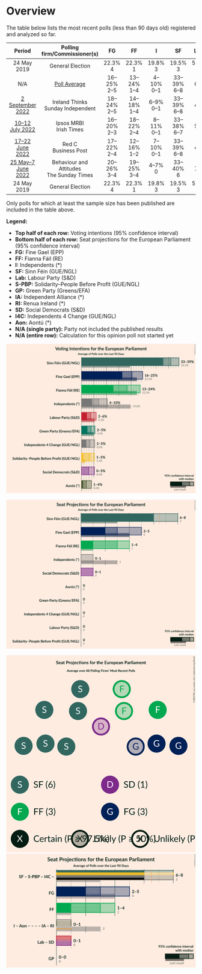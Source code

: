 # Overview

The table below lists the most recent polls (less than 90 days old) registered and analyzed so far.

| Period     | Polling firm/Commissioner(s) | FG | FF | I | SF | Lab | S-PBP | GP | IA | RI | SD | I4C | Aon |
|:----------:|:----------------------------:|:--:|:--:|:--:|:--:|:--:|:--:|:--:|:--:|:--:|:--:|:--:|:--:|
| 24 May 2019 | General Election | 22.3% <br> 4 | 22.3% <br> 1 | 19.8% <br> 3 | 19.5% <br> 3 | 5.3% <br> 0 | 1.5% <br> 0 | 4.9% <br> 0 | 0.0% <br> 0 | 0.0% <br> 0 | 0.0% <br> 0 | 0.0% <br> 0 | 0.0% <br> 0 |
| N/A | [Poll Average](average.html) | 16–25% <br> 2–5 | 13–24% <br> 1–4 | 4–10% <br> 0–1 | 33–39% <br> 6–8 | 2–6% <br> 0 | 1–6% <br> 0 | 2–5% <br> 0 | N/A <br> N/A | N/A <br> N/A | 0–5% <br> 0–1 | 2–5% <br> 0 | 1–4% <br> 0 |
| [2 September 2022](2022-09-02-IrelandThinks.html) | Ireland Thinks <br> Sunday Independent | 18–24% <br> 2–5 | 14–18% <br> 1–4 | 6–9% <br> 0–1 | 33–39% <br> 6–8 | 2–4% <br> 0 | 4–7% <br> 0 | 1–3% <br> 0 | N/A <br> N/A | N/A <br> N/A | 3–5% <br> 0–1 | 2–5% <br> 0 | 2–4% <br> 0 |
| [10–12 July 2022](2022-07-12-IpsosMRBI.html) | Ipsos MRBI <br> Irish Times | 16–20% <br> 2–3 | 18–22% <br> 2–4 | 8–11% <br> 0–1 | 33–38% <br> 6–7 | 3–5% <br> 0 | 2–4% <br> 0 | 2–4% <br> 0 | N/A <br> N/A | N/A <br> N/A | 1–3% <br> 0–1 | 3–6% <br> 0 | 1–2% <br> 0 |
| [17–22 June 2022](2022-06-22-RedC.html) | Red C <br> Business Post | 17–22% <br> 2–4 | 12–16% <br> 1–2 | 7–10% <br> 0–1 | 33–39% <br> 6–8 | 2–4% <br> 0 | 3–6% <br> 0 | 3–6% <br> 0 | N/A <br> N/A | N/A <br> N/A | 3–6% <br> 1 | 3–5% <br> 0 | 2–4% <br> 0 |
| [25 May–7 June 2022](2022-06-07-BehaviourandAttitudes.html) | Behaviour and Attitudes <br> The Sunday Times | 20–26% <br> 3–4 | 19–25% <br> 3–4 | 4–7% <br> 0 | 33–40% <br> 6 | 4–7% <br> 0 | 1–2% <br> 0 | 3–6% <br> 0 | N/A <br> N/A | N/A <br> N/A | 0–1% <br> 0 | 2–4% <br> 0 | 1–2% <br> 0 |
| 24 May 2019 | General Election | 22.3% <br> 4 | 22.3% <br> 1 | 19.8% <br> 3 | 19.5% <br> 3 | 5.3% <br> 0 | 1.5% <br> 0 | 4.9% <br> 0 | 0.0% <br> 0 | 0.0% <br> 0 | 0.0% <br> 0 | 0.0% <br> 0 | 0.0% <br> 0 |

Only polls for which at least the sample size has been published are included in the table above.

**Legend:**
+ **Top half of each row:** Voting intentions (95% confidence interval)
+ **Bottom half of each row:** Seat projections for the European Parliament (95% confidence interval)
+ **FG:** Fine Gael (EPP)
+ **FF:** Fianna Fáil (RE)
+ **I:** Independents (*)
+ **SF:** Sinn Féin (GUE/NGL)
+ **Lab:** Labour Party (S&D)
+ **S-PBP:** Solidarity–People Before Profit (GUE/NGL)
+ **GP:** Green Party (Greens/EFA)
+ **IA:** Independent Alliance (*)
+ **RI:** Renua Ireland (*)
+ **SD:** Social Democrats (S&D)
+ **I4C:** Independents 4 Change (GUE/NGL)
+ **Aon:** Aontú (*)
+ **N/A (single party):** Party not included the published results
+ **N/A (entire row):** Calculation for this opinion poll not started yet


![Graph with voting intentions not yet produced](average.png "Voting Intentions")

![Graph with seats not yet produced](average-seats.png "Seats")

![Graph with seating plan not yet produced](average-seating-plan.png "Seating Plan")
![Graph with coalitions seats not yet produced](average-coalitions-seats.png "Coalitions Seats")

